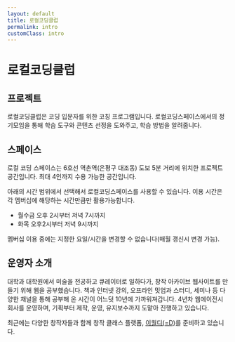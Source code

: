 ```yaml
---
layout: default
title: 로컬코딩클럽
permalink: intro
customClass: intro
---
```


# 로컬코딩클럽

## 프로젝트

로컬코딩클럽은 코딩 입문자를 위한 코칭 프로그램입니다. 로컬코딩스페이스에서의 정기모임을 통해 학습 도구와 콘텐츠 선정을 도와주고, 학습 방법을 알려줍니다.

## 스페이스

로컬 코딩 스페이스는 6호선 역촌역(은평구 대조동) 도보 5분 거리에 위치한 프로젝트 공간입니다. 최대 4인까지 수용 가능한 공간입니다.

아래의 시간 범위에서 선택해서 로컬코딩스페이스를 사용할 수 있습니다.
이용 시간은 각 멤버십에 해당하는 시간만큼만 활용가능합니다.

- 월수금 오후 2시부터 저녁 7시까지
- 화목 오후2시부터 저녁 9시까지

멤버십 이용 중에는 지정한 요일/시간을 변경할 수 없습니다(매월 갱신시 변경 가능).

## 운영자 소개

대학과 대학원에서 미술을 전공하고 큐레이터로 일하다가, 창작 아카이브 웹사이트를 만들기 위해 웹을 공부했습니다. 책과 인터넷 강의, 오프라인 밋업과 스터디, 세미나 등 다양한 채널을 통해 공부해 온 시간이 어느덧 10년에 가까워져갑니다. 4년차 웹에이전시 회사를 운영하며, 기획부터 제작, 운영, 유지보수까지 도맡아 진행하고 있습니다.

최근에는 다양한 창작자들과 함께 창작 클래스 플랫폼, [이퀄디(=D)](https://equald.io)를 준비하고 있습니다.
